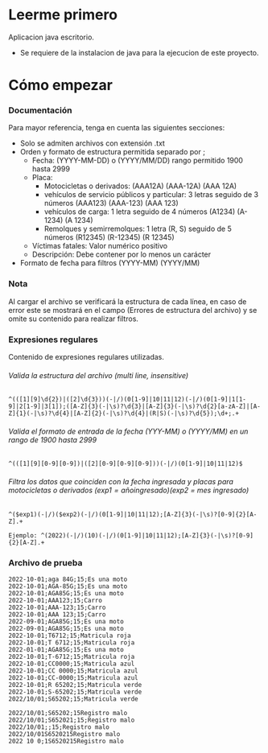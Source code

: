 # Leerme primero
Aplicacion java escritorio.

* Se requiere de la instalacion de java para la ejecucion de este proyecto.

# Cómo empezar

### Documentación
Para mayor referencia, tenga en cuenta las siguientes secciones:

* Solo se admiten archivos con extensión .txt
* Orden y formato de estructura permitida separado por ;
    * Fecha: (YYYY-MM-DD) o (YYYY/MM/DD) rango permitido 1900 hasta 2999
    * Placa: 
        - Motocicletas o derivados: (AAA12A) (AAA-12A) (AAA 12A)
        - vehículos de servicio públicos y particular: 3 letras seguido de 3 números (AAA123) (AAA-123) (AAA 123)
        - vehículos de carga: 1 letra seguido de 4 números (A1234) (A-1234) (A 1234)
        - Remolques y semirremolques: 1 letra (R, S) seguido de 5 números (R12345) (R-12345) (R 12345) 
    * Víctimas fatales: Valor numérico positivo
    * Descripción: Debe contener por lo menos un carácter
* Formato de fecha para filtros (YYYY-MM) (YYYY/MM)

### Nota
Al cargar el archivo se verificará la estructura de cada línea, en caso de error este se mostrará en el campo (Errores de estructura del archivo) y se omite su contenido para realizar filtros.

### Expresiones regulares
Contenido de expresiones regulares utilizadas.

###### Valida la estructura del archivo (multi line, insensitive)
    ^(([1][9]\d{2})|([2]\d{3}))(-|/)(0[1-9]|10|11|12)(-|/)(0[1-9]|1[1-9]|2[1-9]|3[1]);([A-Z]{3}(-|\s)?\d{3}|[A-Z]{3}(-|\s)?\d{2}[a-zA-Z]|[A-Z]{1}(-|\s)?\d{4}|[A-Z]{2}(-|\s)?\d{4}|(R|S)(-|\s)?\d{5});\d+;.+
###### Valida el formato de entrada de la fecha (YYY-MM) o (YYYY/MM) en un rango de 1900 hasta 2999
    ^(([1][9][0-9][0-9])|([2][0-9][0-9][0-9]))(-|/)(0[1-9]|10|11|12)$
###### Filtra los datos que coinciden con la fecha ingresada y placas para motocicletas o derivados ($exp1 = año ingresado) ($exp2 = mes ingresado)
    ^($exp1)(-|/)($exp2)(-|/)(0[1-9]|10|11|12);[A-Z]{3}(-|\s)?[0-9]{2}[A-Z].+

    Ejemplo: ^(2022)(-|/)(10)(-|/)(0[1-9]|10|11|12);[A-Z]{3}(-|\s)?[0-9]{2}[A-Z].+

### Archivo de prueba
    2022-10-01;aga 84G;15;Es una moto
    2022-10-01;AGA-85G;15;Es una moto
    2022-10-01;AGA85G;15;Es una moto
    2022-10-01;AAA123;15;Carro
    2022-10-01;AAA-123;15;Carro
    2022-10-01;AAA 123;15;Carro
    2022-09-01;AGA85G;15;Es una moto
    2022-09-01;AGA85G;15;Es una moto
    2022-10-01;T6712;15;Matricula roja
    2022-10-01;T 6712;15;Matricula roja
    2022-01-01;AGA85G;15;Es una moto
    2022-10-01;T-6712;15;Matricula roja
    2022-10-01;CC0000;15;Matricula azul
    2022-10-01;CC 0000;15;Matricula azul
    2022-10-01;CC-0000;15;Matricula azul
    2022-10-01;R 65202;15;Matricula verde
    2022-10-01;S-65202;15;Matricula verde
    2022/10/01;S65202;15;Matricula verde

    2022/10/01;S65202;15Registro malo
    2022/10/01;S652021;15;Registro malo
    2022/10/01;;15;Registro malo
    2022/10/01S6520215Registro malo
    2022 10 0;1S6520215Registro malo